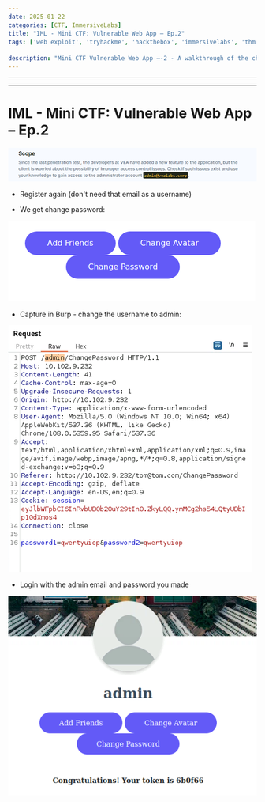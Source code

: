 ```yaml
---
date: 2025-01-22
categories: [CTF, ImmersiveLabs]
title: "IML - Mini CTF: Vulnerable Web App – Ep.2"
tags: ['web exploit', 'tryhackme', 'hackthebox', 'immersivelabs', 'thm', 'iml', 'htb']

description: "Mini CTF Vulnerable Web App –-2 - A walkthrough of the challenge with enumeration, exploitation and privilege escalation steps."
---
```


---
---

# IML - Mini CTF: Vulnerable Web App – Ep.2


![image1](../resources/7560c6eb1c3a49d48fce42a3ec6751d7.png)

- Register again (don't need that email as a username)

- We get change password:

![image2](../resources/51439469ead54d3fbf6eb18f9501ddff.png)

- Capture in Burp - change the username to admin:


![image3](../resources/78aa8778c5284a949bc100cd6f127b53.png)

- Login with the admin email and password you made

![image4](../resources/0f143f9c191f43dc86345be90d4b9fd0.png)
